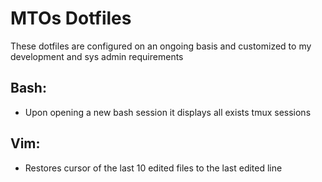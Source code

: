 MTOs Dotfiles
=============

These dotfiles are configured on an ongoing basis and customized to my development 
and sys admin requirements



Bash:
-----

 * Upon opening a new bash session it displays all exists tmux sessions


Vim:
----

 * Restores cursor of the last 10 edited files to the last edited line

